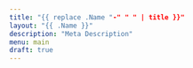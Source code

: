 ```yaml
---
title: "{{ replace .Name "-" " " | title }}"
layout: "{{ .Name }}"
description: "Meta Description"
menu: main
draft: true
---
```

